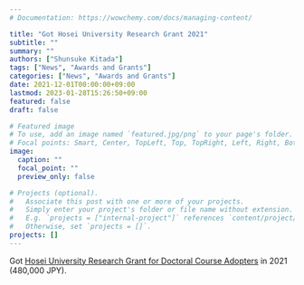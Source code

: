 ```yaml
---
# Documentation: https://wowchemy.com/docs/managing-content/

title: "Got Hosei University Research Grant 2021"
subtitle: ""
summary: ""
authors: ["Shunsuke Kitada"]
tags: ["News", "Awards and Grants"]
categories: ["News", "Awards and Grants"]
date: 2021-12-01T00:00:00+09:00
lastmod: 2023-01-28T15:26:50+09:00
featured: false
draft: false

# Featured image
# To use, add an image named `featured.jpg/png` to your page's folder.
# Focal points: Smart, Center, TopLeft, Top, TopRight, Left, Right, BottomLeft, Bottom, BottomRight.
image:
  caption: ""
  focal_point: ""
  preview_only: false

# Projects (optional).
#   Associate this post with one or more of your projects.
#   Simply enter your project's folder or file name without extension.
#   E.g. `projects = ["internal-project"]` references `content/project/deep-learning/index.md`.
#   Otherwise, set `projects = []`.
projects: []
---
```


Got [Hosei University Research Grant for Doctoral Course Adopters](https://www.hosei.ac.jp/gs/gakuhi/gakuhi-shogakukin/shogakukin/kenkyujoseikin/) in 2021 (480,000 JPY).
